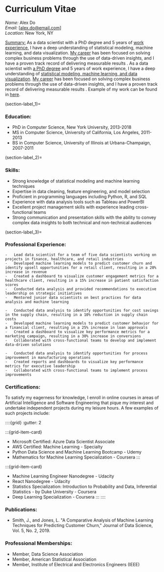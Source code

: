 # Curriculum Vitae

*Name:* Alex Do <br>
*Email:* 	[alex.do@email.com] <br>
*Location:* New York, NY <br>

<u>Summary:</u> 
As a data scientist with a PhD degree and 5 years of [work experience](section-label_1), I have a deep understanding of statistical modeling, machine learning, and data visualization. [My career](section-label_3) has been focused on solving complex business problems through the use of data-driven insights, and I have a proven track record of delivering measurable results . As a data scientist with [a PhD degree](section-label_1) and 5 years of work experience, I have a deep understanding of [statistical modeling, machine learning, and data visualization](section-label_2). [My career](section-label_3) has been focused on solving complex business problems through the use of data-driven insights, and I have a proven track record of delivering measurable results . Example of my work can be found in [here](analysis_example.ipynb).

(section-label_1)=
### Education:
-	PhD in Computer Science, New York University, 2013-2018
-	MS in Computer Science, University of California, Los Angeles, 2011-2013
-	BS in Computer Science, University of Illinois at Urbana-Champaign, 2007-2011

(section-label_2)=
### Skills:
-	Strong knowledge of statistical modeling and machine learning techniques
-	Expertise in data cleaning, feature engineering, and model selection
-	Proficient in programming languages including Python, R, and SQL
-	Experience with data analysis tools such as Tableau and PowerBI
-	Excellent project management skills with experience leading cross-functional teams
-	Strong communication and presentation skills with the ability to convey complex data insights to both technical and non-technical audiences


(section-label_3)=
### Professional Experience:
``` {dropdown} **Data Scientist, ABC Corporation, New York, NY, 2018-present**
-	Lead data scientist for a team of five data scientists working on projects in finance, healthcare, and retail industries
-	Developed machine learning models to predict customer churn and identify upsell opportunities for a retail client, resulting in a 20% increase in revenue
-	Created a dashboard to visualize customer engagement metrics for a healthcare client, resulting in a 15% increase in patient satisfaction scores
-	Conducted data analysis and provided recommendations to executive leadership on strategic initiatives
-	Mentored junior data scientists on best practices for data analysis and machine learning
```


``` {dropdown} **Data Scientist, XYZ Corporation, Los Angeles, CA, 2016-2018** 
-	Conducted data analysis to identify opportunities for cost savings in the supply chain, resulting in a 10% reduction in supply chain costs
-	Developed machine learning models to predict customer behavior for a financial client, resulting in a 25% increase in loan approvals
-	Created a dashboard to visualize key performance metrics for a marketing campaign, resulting in a 30% increase in conversions
-	Collaborated with cross-functional teams to develop and implement data-driven solutions
```


``` {dropdown} **Data Analyst, DEF Corporation, Urbana-Champaign, IL, 2011-2016**
-	Conducted data analysis to identify opportunities for process improvement in manufacturing operations
-	Created reports and dashboards to visualize key performance metrics for executive leadership
-	Collaborated with cross-functional teams to implement process improvements
```

### Certifications:
To satisfy my eagerness for knowledge, I enroll in online courses in areas of Artificial Intelligence and Software Engineering that pique my interest and undertake independent projects during my leisure hours. A few examples of such projects include:

::::{grid}
:gutter: 2

:::{grid-item-card} 
- Microsoft Certified: Azure Data Scientist Associate
- AWS Certified: Machine Learning - Specialty
- Python Data Science and Machine Learning Bootcamp - Udemy
- Mathematics for Machine Learning Specialization - Coursera
:::

:::{grid-item-card}
- Machine Learning Engineer Nanodegree - Udacity
- React Nanodegree - Udacity
- Statistics Specialization: Introduction to Probability and Data, Inferential Statistics - by Duke University - Coursera
- Deep Learning Specialization - Coursera
:::
::::



### Publications:
- Smith, J., and Jones, L. "A Comparative Analysis of Machine Learning Techniques for Predicting Customer Churn," Journal of Data Science, Vol. 5, No. 2, 2019.

### Professional Memberships:
- Member, Data Science Association
- Member, American Statistical Association
- Member, Institute of Electrical and Electronics Engineers (IEEE)

